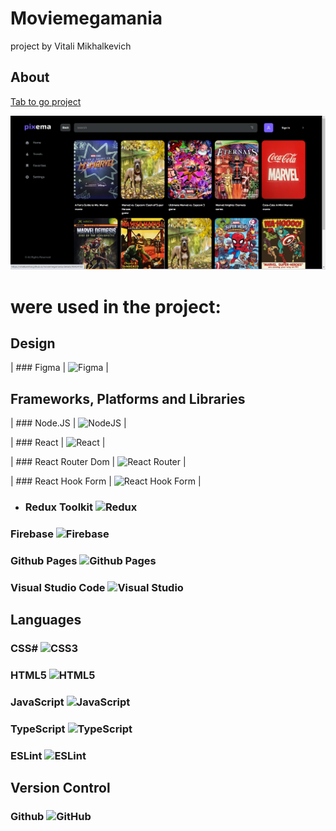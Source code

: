 # Moviemegamania

project by Vitali Mikhalkevich

## About

<a href="https://vitalkamihal.github.io/moviemegamania/">Tab to go project</a>

![Product Moviemegamania](./readme/appImg.png)

# were used in the project:

## Design

| ### Figma | ![Figma](https://img.shields.io/badge/figma-%23F24E1E.svg?style=for-the-badge&logo=figma&logoColor=white) |

## Frameworks, Platforms and Libraries

| ### Node.JS | ![NodeJS](https://img.shields.io/badge/node.js-6DA55F?style=for-the-badge&logo=node.js&logoColor=white) |

| ### React | ![React](https://img.shields.io/badge/react-%2320232a.svg?style=for-the-badge&logo=react&logoColor=%2361DAFB) |

| ### React Router Dom | ![React Router](https://img.shields.io/badge/React_Router-CA4245?style=for-the-badge&logo=react-router&logoColor=white) |

| ### React Hook Form | ![React Hook Form](https://img.shields.io/badge/React%20Hook%20Form-%23EC5990.svg?style=for-the-badge&logo=reacthookform&logoColor=white) |

- ### Redux Toolkit ![Redux](https://img.shields.io/badge/redux-%23593d88.svg?style=for-the-badge&logo=redux&logoColor=white)

### Firebase ![Firebase](https://img.shields.io/badge/firebase-%23039BE5.svg?style=for-the-badge&logo=firebase)

### Github Pages ![Github Pages](https://img.shields.io/badge/github%20pages-121013?style=for-the-badge&logo=github&logoColor=white)

### Visual Studio Code ![Visual Studio](https://img.shields.io/badge/Visual%20Studio-5C2D91.svg?style=for-the-badge&logo=visual-studio&logoColor=white)

## Languages

### CSS# ![CSS3](https://img.shields.io/badge/css3-%231572B6.svg?style=for-the-badge&logo=css3&logoColor=white)

### HTML5 ![HTML5](https://img.shields.io/badge/html5-%23E34F26.svg?style=for-the-badge&logo=html5&logoColor=white)

### JavaScript ![JavaScript](https://img.shields.io/badge/javascript-%23323330.svg?style=for-the-badge&logo=javascript&logoColor=%23F7DF1E)

### TypeScript ![TypeScript](https://img.shields.io/badge/typescript-%23007ACC.svg?style=for-the-badge&logo=typescript&logoColor=white)

### ESLint ![ESLint](https://img.shields.io/badge/ESLint-4B3263?style=for-the-badge&logo=eslint&logoColor=white)

## Version Control

### Github ![GitHub](https://img.shields.io/badge/github-%23121011.svg?style=for-the-badge&logo=github&logoColor=white)
